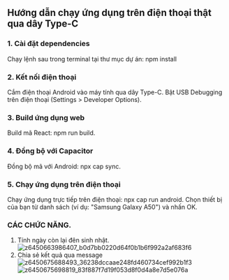 ## Hướng dẫn chạy ứng dụng trên điện thoại thật qua dây Type-C

### 1. Cài đặt dependencies
Chạy lệnh sau trong terminal tại thư mục dự án: npm install

### 2. Kết nối điện thoại
Cắm điện thoại Android vào máy tính qua dây Type-C.
Bật USB Debugging trên điện thoại (Settings > Developer Options).

### 3. Build ứng dụng web
Build mã React: npm run build.

### 4. Đồng bộ với Capacitor
Đồng bộ mã với Android: npx cap sync.

### 5. Chạy ứng dụng trên điện thoại
Chạy ứng dụng trực tiếp trên điện thoại: npx cap run android.
Chọn thiết bị của bạn từ danh sách (ví dụ: "Samsung Galaxy A50") và nhấn OK.

### CÁC CHỨC NĂNG. 
1. Tính ngày còn lại đên sinh nhật.
![z6450663986407_b0d7bb0220d64f0b1b6f992a2af683f6](https://github.com/user-attachments/assets/d576e93d-e085-4df5-a206-0cc3e0a9cb26)
2. Chia sẻ kết quả qua message
![z6450675688493_36238dccaae248fd460734cef992b1f3](https://github.com/user-attachments/assets/936a5734-574c-4ebb-975d-7fe137f2ffa0)
![z6450675698819_83f887f7d19f053d8f0d4a8e7d5e076a](https://github.com/user-attachments/assets/5bd2385f-12ac-4eeb-824c-3c1d95111f49)
